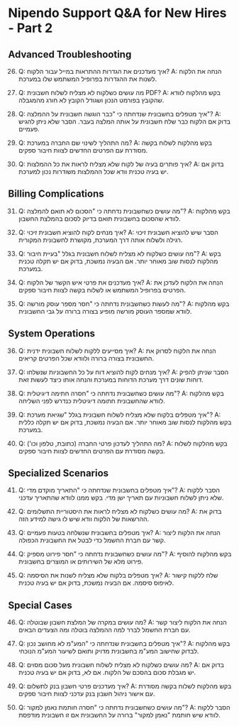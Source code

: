 # Nipendo Support Q&A for New Hires - Part 2

## Advanced Troubleshooting

26. Q: איך מעדכנים את הגדרות ההתראות במייל עבור הלקוח?
    A: הנחה את הלקוח לשנות את ההגדרות בפרופיל המשתמש שלו במערכת.

27. Q: מה עושים כשלקוח לא מצליח לשלוח חשבונית PDF?
    A: בקש מהלקוח לוודא שהקובץ בפורמט הנכון ושגודל הקובץ לא חורג מהמגבלה.

28. Q: איך מטפלים בחשבונית שנדחתה כי "כבר הוגשה חשבונית על ההמלצה"?
    A: בדוק אם הלקוח כבר שלח חשבונית על אותה המלצה בעבר. הסבר שלא ניתן להגיש פעמיים.

29. Q: מה התהליך לשינוי שם החברה במערכת?
    A: בקש מהלקוח לשלוח בקשה מסודרת עם הפרטים החדשים לצוות חיבור ספקים.

30. Q: איך פותרים בעיה של לקוח שלא מצליח לראות את כל ההמלצות?
    A: בדוק אם יש בעיה טכנית וודא שכל ההמלצות משודרות נכון למערכת.

## Billing Complications

31. Q: מה עושים כשחשבונית נדחתה כי "הסכום לא תואם להמלצה"?
    A: בקש מהלקוח לוודא שהסכום בחשבונית תואם בדיוק לסכום בהמלצת החשבון.

32. Q: איך מנחים לקוח להוציא חשבונית זיכוי?
    A: הסבר שיש להוציא חשבונית זיכוי רגילה ולשלוח אותה דרך המערכת, מקושרת לחשבונית המקורית.

33. Q: מה עושים כשלקוח לא מצליח לשלוח חשבונית בגלל "בעיית חיבור"?
    A: בקש מהלקוח לנסות שוב מאוחר יותר. אם הבעיה נמשכת, בדוק אם יש תקלה טכנית במערכת.

34. Q: איך מעדכנים את פרטי איש הקשר של הלקוח?
    A: הנחה את הלקוח לעדכן את הפרטים בפרופיל המשתמש או לשלוח בקשה לצוות חיבור ספקים.

35. Q: מה לעשות כשחשבונית נדחתה כי "חסר מספר עוסק מורשה"?
    A: בקש מהלקוח לוודא שמספר העוסק מורשה מופיע בצורה ברורה על גבי החשבונית.

## System Operations

36. Q: איך מסייעים ללקוח לשלוח חשבונית ידנית?
    A: הנחה את הלקוח לסרוק את החשבונית בצורה ברורה ולוודא שכל הפרטים קריאים.

37. Q: איך מנחים לקוח להוציא דוח על כל החשבוניות שנשלחו?
    A: הסבר שניתן להפיק דוחות שונים דרך מערכת הדוחות במערכת והנחה אותו כיצד לעשות זאת.

38. Q: מה עושים כשחשבונית נדחתה כי "חסרה חתימה דיגיטלית"?
    A: בקש מהלקוח לוודא שהחשבונית חתומה דיגיטלית כנדרש לפני השליחה.

39. Q: איך מטפלים בלקוח שלא מצליח לשלוח חשבונית בגלל "שגיאת מערכת"?
    A: בקש מהלקוח לנסות שוב מאוחר יותר. אם הבעיה נמשכת, בדוק אם יש תקלה כללית במערכת.

40. Q: מה התהליך לעדכון פרטי החברה (כתובת, טלפון וכו')?
    A: בקש מהלקוח לשלוח בקשה מסודרת עם הפרטים החדשים לצוות חיבור ספקים.

## Specialized Scenarios

41. Q: איך מטפלים בחשבונית שנדחתה כי "התאריך מוקדם מדי"?
    A: הסבר ללקוח שלא ניתן לשלוח חשבוניות עם תאריך ישן מדי. בקש ממנו לוודא שהתאריך עדכני.

42. Q: מה עושים כשלקוח לא מצליח לראות את היסטוריית התשלומים?
    A: בדוק את ההרשאות של הלקוח וודא שיש לו גישה למידע הזה.

43. Q: איך מטפלים בחשבונית שנשלחה בטעות פעמיים?
    A: הנחה את הלקוח ליצור קשר עם חברת החשמל כדי לבטל את החשבונית הכפולה.

44. Q: מה עושים כשחשבונית נדחתה כי "חסר פירוט מספיק"?
    A: בקש מהלקוח להוסיף פירוט מלא של השירותים או המוצרים בחשבונית.

45. Q: איך מטפלים בלקוח שלא מצליח לשנות את הסיסמה?
    A: שלח ללקוח קישור לאיפוס סיסמה. אם הבעיה נמשכת, בדוק אם יש בעיה טכנית.

## Special Cases

46. Q: מה עושים במקרה של המלצת חשבון שבוטלה?
    A: הנחה את הלקוח ליצור קשר עם חברת החשמל לברר למה ההמלצה בוטלה ומה הצעדים הבאים.

47. Q: איך מטפלים בחשבונית שנדחתה כי "המע"מ לא מחושב נכון"?
    A: בקש מהלקוח לבדוק שחישוב המע"מ בחשבונית מדויק ותואם לשיעור המע"מ הנוכחי.

48. Q: מה עושים כשלקוח לא מצליח לשלוח חשבונית מעל סכום מסוים?
    A: בדוק אם יש מגבלת סכום בהסכם של הלקוח. אם לא, בדוק אם יש בעיה טכנית.

49. Q: איך מעדכנים פרטי חשבון בנק לתשלום?
    A: בקש מהלקוח לשלוח בקשה מסודרת עם אישור ניהול חשבון בנק עדכני לצוות חיבור ספקים.

50. Q: מה עושים כשחשבונית נדחתה כי "חסרה חותמת נאמן למקור"?
    A: הסבר ללקוח לוודא שיש חותמת "נאמן למקור" ברורה על החשבונית אם זו חשבונית מודפסת.

